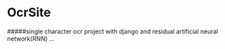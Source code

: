 # OcrSite
#####single character ocr project with django and residual artificial neural network(RNN) ...


